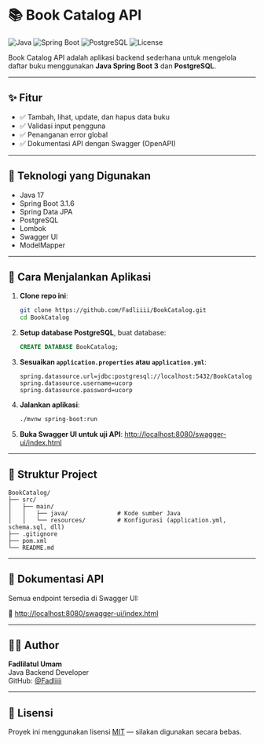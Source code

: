 # 📚 Book Catalog API

![Java](https://img.shields.io/badge/Java-17-blue.svg)
![Spring Boot](https://img.shields.io/badge/Spring_Boot-3.1.6-brightgreen.svg)
![PostgreSQL](https://img.shields.io/badge/Database-PostgreSQL-blue.svg)
![License](https://img.shields.io/badge/license-MIT-green.svg)

Book Catalog API adalah aplikasi backend sederhana untuk mengelola daftar buku menggunakan **Java Spring Boot 3** dan **PostgreSQL**.

---

## ✨ Fitur

- ✅ Tambah, lihat, update, dan hapus data buku
- ✅ Validasi input pengguna
- ✅ Penanganan error global
- ✅ Dokumentasi API dengan Swagger (OpenAPI)

---

## 🧪 Teknologi yang Digunakan

- Java 17
- Spring Boot 3.1.6
- Spring Data JPA
- PostgreSQL
- Lombok
- Swagger UI
- ModelMapper

---

## 🚀 Cara Menjalankan Aplikasi

1. **Clone repo ini**:
   ```bash
   git clone https://github.com/Fadliiii/BookCatalog.git
   cd BookCatalog
   ```

2. **Setup database PostgreSQL**, buat database:
   ```sql
   CREATE DATABASE BookCatalog;
   ```

3. **Sesuaikan `application.properties` atau `application.yml`**:
   ```
   spring.datasource.url=jdbc:postgresql://localhost:5432/BookCatalog
   spring.datasource.username=ucorp
   spring.datasource.password=ucorp
   ```

4. **Jalankan aplikasi**:
   ```bash
   ./mvnw spring-boot:run
   ```

5. **Buka Swagger UI untuk uji API**:
   [http://localhost:8080/swagger-ui/index.html](http://localhost:8080/swagger-ui/index.html)

---

## 📁 Struktur Project

```
BookCatalog/
├── src/
│   ├── main/
│   │   ├── java/              # Kode sumber Java
│   │   └── resources/         # Konfigurasi (application.yml, schema.sql, dll)
├── .gitignore
├── pom.xml
└── README.md
```

---

## 🔗 Dokumentasi API

Semua endpoint tersedia di Swagger UI:

📄 [http://localhost:8080/swagger-ui/index.html](http://localhost:8080/swagger-ui/index.html)

---

## 🧑‍💻 Author

**Fadlilatul Umam**  
Java Backend Developer  
GitHub: [@Fadliiii](https://github.com/Fadliiii)

---

## 📄 Lisensi

Proyek ini menggunakan lisensi [MIT](https://opensource.org/licenses/MIT) — silakan digunakan secara bebas.